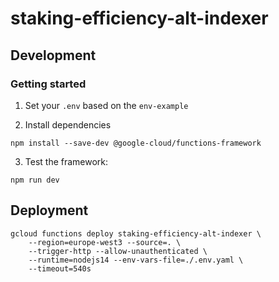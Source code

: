 # staking-efficiency-alt-indexer

## Development

### Getting started

1. Set your `.env` based on the `env-example`

2. Install dependencies

```
npm install --save-dev @google-cloud/functions-framework
```

3. Test the framework:

```
npm run dev
```

## Deployment

```
gcloud functions deploy staking-efficiency-alt-indexer \
    --region=europe-west3 --source=. \
    --trigger-http --allow-unauthenticated \
    --runtime=nodejs14 --env-vars-file=./.env.yaml \
    --timeout=540s
```
